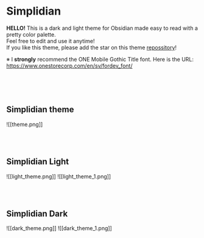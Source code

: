 # Simplidian
**HELLO!** 
This is a dark and light theme for Obsidian made easy to read with a pretty color palette.<br/>
Feel free to edit and use it anytime!<br/>
If you like this theme, please add the star on this theme [repossitory](https://github.com/NAGI1F327/simplidian-obsidian)!

※ I **strongly** recommend the ONE Mobile Gothic Title font.
Here is the URL: https://www.onestorecorp.com/en/sv/fordev_font/


<br/><br/><br/>

## Simplidian theme
![[theme.png]]

<br/><br/>

## Simplidian Light
![[light_theme.png]]
![[light_theme_1.png]]

<br/><br/>

## Simplidian Dark
![[dark_theme.png]]
![[dark_theme_1.png]]
